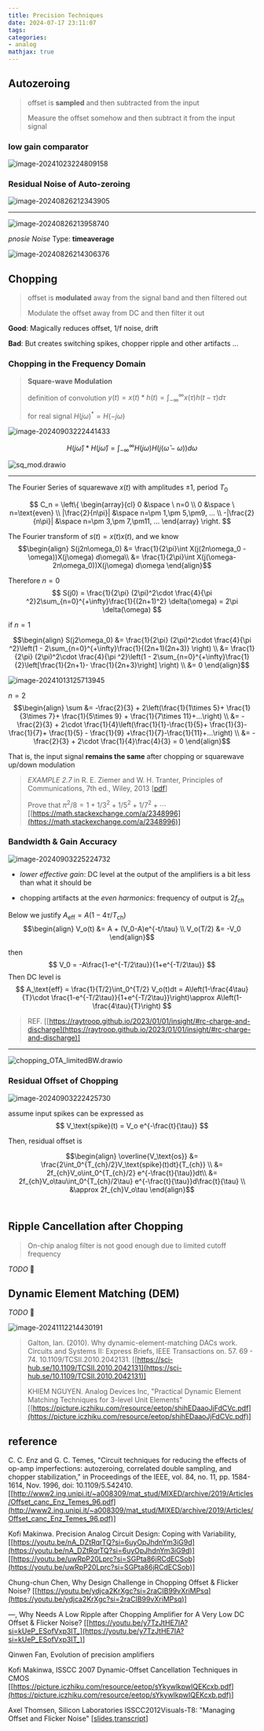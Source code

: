 ```yaml
---
title: Precision Techniques
date: 2024-07-17 23:11:07
tags:
categories:
- analog
mathjax: true
---
```


## Autozeroing

> offset is **sampled** and then subtracted from the input
>
> Measure the offset somehow and then subtract it from the input signal



###  low gain comparator

![image-20241023224809158](precision/image-20241023224809158.png)



### Residual Noise of Auto-zeroing

![image-20240826212343905](precision/image-20240826212343905.png)

---



![image-20240826213958740](precision/image-20240826213958740.png)



*pnosie Noise* Type: **timeaverage**

![image-20240826214306376](precision/image-20240826214306376.png)




## Chopping

> offset is **modulated** away from the signal band and then filtered out
>
> Modulate the offset away from DC and then filter it out

**Good**: Magically reduces offset, 1/f noise, drift

**Bad**: But creates switching spikes, chopper ripple and other artifacts …



### Chopping in the Frequency Domain

> **Square-wave Modulation**
>
> definition of convolution $y(t) = x(t)*h(t)= \int_{-\infty}^{\infty} x(\tau)h(t-\tau)d\tau$
>
> for real signal $H(j\omega)^*=H(-j\omega)$​

![image-20240903222441433](precision/image-20240903222441433.png)

$$
H(j\hat{\omega})*H(j\hat{\omega}) = \int_{-\infty}^{\infty}H(j\omega)H(j(\hat{\omega}-\omega))d\omega
$$


![sq_mod.drawio](precision/sq_mod.drawio.svg)

---

The Fourier Series of squarewave $x(t)$ with amplitudes $\pm 1$, period $T_0$

$$
C_n = \left\{ \begin{array}{cl}
0 &\space \ n=0 \\
0 &\space \ n=\text{even} \\
|\frac{2}{n\pi}| &\space n=\pm 1,\pm 5,\pm9, ... \\
-|\frac{2}{n\pi}| &\space n=\pm 3,\pm 7,\pm11, ...
\end{array} \right.
$$

The Fourier transform of $s(t)=x(t)x(t)$, and we know
$$\begin{align}
S(j2n\omega_0) &= \frac{1}{2\pi}\int X(j(2n\omega_0 -\omega))X(j\omega) d\omega\\
&= \frac{1}{2\pi}\int X(j(\omega-2n\omega_0))X(j\omega) d\omega
\end{align}$$

Therefore $n=0$
$$
S(j0) = \frac{1}{2\pi} (2\pi)^2\cdot \frac{4}{\pi ^2}2\sum_{n=0}^{+\infty}\frac{1}{(2n+1)^2} \delta(\omega) = 2\pi \delta(\omega)
$$

if $n=1$

$$\begin{align}
S(j2\omega_0) &= \frac{1}{2\pi} (2\pi)^2\cdot \frac{4}{\pi ^2}\left(1 - 2\sum_{n=0}^{+\infty}\frac{1}{(2n+1)(2n+3)} \right) \\
&=  \frac{1}{2\pi} (2\pi)^2\cdot \frac{4}{\pi ^2}\left(1 - 2\sum_{n=0}^{+\infty}\frac{1}{2}\left[\frac{1}{2n+1}- \frac{1}{2n+3}\right] \right) \\
&= 0
\end{align}$$

![image-20241013125713945](precision/image-20241013125713945.png)

$n=2$
$$\begin{align}
\sum &= -\frac{2}{3} + 2\left(\frac{1}{1\times 5}+ \frac{1}{3\times 7}+ \frac{1}{5\times 9} + \frac{1}{7\times 11}+...\right) \\
&= -\frac{2}{3} + 2\cdot \frac{1}{4}\left(\frac{1}{1}-\frac{1}{5}+ \frac{1}{3}- \frac{1}{7}+ \frac{1}{5} - \frac{1}{9} +\frac{1}{7}-\frac{1}{11}+...\right)  \\
&= -\frac{2}{3} + 2\cdot \frac{1}{4}\frac{4}{3} = 0
\end{align}$$




That is, the input signal **remains the same** after chopping or squarewave up/down modulation


> *EXAMPLE 2.7* in R. E. Ziemer and W. H. Tranter, Principles of Communications, 7th ed., Wiley, 2013 [[pdf](https://physicaeducator.wordpress.com/wp-content/uploads/2018/03/principles-of-communications-7th-edition-ziemer.pdf)]
>
> Prove that $\pi^2/8 = 1 + 1/3^2 + 1/5^2 + 1/7^2 + \cdots$ [[https://math.stackexchange.com/a/2348996](https://math.stackexchange.com/a/2348996)]



### Bandwidth & Gain Accuracy

![image-20240903225224732](precision/image-20240903225224732.png)

- *lower effective gain*: DC level at the output of the amplifiers is a bit less than what it should be

- chopping artifacts at the *even harmonics*:  frequency of output is $2f_{ch}$



Below we justify $A_\text{eff} = A(1-4\tau/T_\text{ch})$
$$\begin{align}
V_o(t) &= A + (V_0-A)e^{-t/\tau} \\
V_o(T/2) &= -V_0
\end{align}$$

then
$$
V_0 = -A\frac{1-e^{-T/2\tau}}{1+e^{-T/2\tau}}
$$
Then DC level is
$$
A_\text{eff} = \frac{1}{T/2}\int_0^{T/2} V_o(t)dt = A\left(1-\frac{4\tau}{T}\cdot \frac{1-e^{-T/2\tau}}{1+e^{-T/2\tau}}\right)\approx A\left(1-\frac{4\tau}{T}\right)
$$



> REF. [[https://raytroop.github.io/2023/01/01/insight/#rc-charge-and-discharge](https://raytroop.github.io/2023/01/01/insight/#rc-charge-and-discharge)]

---




![chopping_OTA_limitedBW.drawio](precision/chopping_OTA_limitedBW.drawio.svg)



### Residual Offset of Chopping

![image-20240903222425730](precision/image-20240903222425730.png)

assume input spikes can be expressed as
$$
V_\text{spike}(t) = V_o e^{-\frac{t}{\tau}}
$$

Then, residual offset is

$$\begin{align}
\overline{V_\text{os}} &= \frac{2\int_0^{T_{ch}/2}V_\text{spike}(t)dt}{T_{ch}} \\
&= 2f_{ch}V_o\int_0^{T_{ch}/2}  e^{-\frac{t}{\tau}}dt\\
&= 2f_{ch}V_o\tau\int_0^{T_{ch}/2\tau} e^{-\frac{t}{\tau}}d\frac{t}{\tau} \\
&\approx 2f_{ch}V_o\tau 
\end{align}$$​



## Ripple Cancellation after Chopping

> On-chip analog filter is not good enough due to limited cutoff frequency


*TODO* &#128197;





## Dynamic Element Matching (DEM)

*TODO* &#128197;

![image-20241112214430191](precision/image-20241112214430191.png)







> Galton, Ian. (2010). Why dynamic-element-matching DACs work. Circuits and Systems II: Express Briefs, IEEE Transactions on. 57. 69 - 74. 10.1109/TCSII.2010.2042131. [[https://sci-hub.se/10.1109/TCSII.2010.2042131](https://sci-hub.se/10.1109/TCSII.2010.2042131)]
>
> KHIEM NGUYEN. Analog Devices Inc, "Practical Dynamic Element Matching Techniques for 3-level Unit Elements" [[https://picture.iczhiku.com/resource/eetop/shihEDaaoJjFdCVc.pdf](https://picture.iczhiku.com/resource/eetop/shihEDaaoJjFdCVc.pdf)]


## reference

C. C. Enz and G. C. Temes, "Circuit techniques for reducing the effects of op-amp imperfections: autozeroing, correlated double sampling, and chopper stabilization," in Proceedings of the IEEE, vol. 84, no. 11, pp. 1584-1614, Nov. 1996, doi: 10.1109/5.542410. [[http://www2.ing.unipi.it/~a008309/mat_stud/MIXED/archive/2019/Articles/Offset_canc_Enz_Temes_96.pdf](http://www2.ing.unipi.it/~a008309/mat_stud/MIXED/archive/2019/Articles/Offset_canc_Enz_Temes_96.pdf)]

Kofi Makinwa. Precision Analog Circuit Design: Coping with Variability, [[https://youtu.be/nA_DZtRqrTQ?si=6uyOpJhdnYm3iG9d](https://youtu.be/nA_DZtRqrTQ?si=6uyOpJhdnYm3iG9d)] [[https://youtu.be/uwRpP20Lprc?si=SGPta86jRCdECSob](https://youtu.be/uwRpP20Lprc?si=SGPta86jRCdECSob)]

 Chung-chun Chen, Why Design Challenge in Chopping Offset & Flicker Noise? [[https://youtu.be/ydjca2KrXgc?si=2raCIB99vXriMPsq](https://youtu.be/ydjca2KrXgc?si=2raCIB99vXriMPsq)]

—, Why Needs A Low Ripple after Chopping Amplifier for A Very Low DC Offset & Flicker Noise? [[https://youtu.be/y7TzJtHE7IA?si=kUeP_ESofVxp3IT_](https://youtu.be/y7TzJtHE7IA?si=kUeP_ESofVxp3IT_)]

Qinwen Fan, Evolution of precision amplifiers

Kofi Makinwa, ISSCC 2007 Dynamic-Offset Cancellation Techniques in CMOS [[https://picture.iczhiku.com/resource/eetop/sYkywlkpwIQEKcxb.pdf](https://picture.iczhiku.com/resource/eetop/sYkywlkpwIQEKcxb.pdf)]

Axel Thomsen, Silicon Laboratories  ISSCC2012Visuals-T8: "Managing Offset and Flicker Noise" [[slides](https://www.nishanchettri.com/isscc-slides/2012%20ISSCC/TUTORIALS/ISSCC2012Visuals-T8.pdf),[transcript](https://www.nishanchettri.com/isscc-slides/2012%20ISSCC/TUTORIALS/T8%20Transcription.pdf)]
